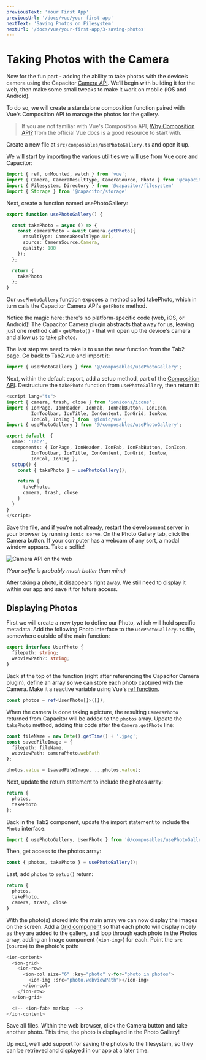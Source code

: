 ```yaml
---
previousText: 'Your First App'
previousUrl: '/docs/vue/your-first-app'
nextText: 'Saving Photos on Filesystem'
nextUrl: '/docs/vue/your-first-app/3-saving-photos'
---
```


# Taking Photos with the Camera

Now for the fun part - adding the ability to take photos with the device’s camera using the Capacitor [Camera API](https://capacitor.ionicframework.com/docs/apis/camera). We’ll begin with building it for the web, then make some small tweaks to make it work on mobile (iOS and Android).

To do so, we will create a standalone composition function paired with Vue's Composition API to manage the photos for the gallery.

> If you are not familiar with Vue's Composition API, [Why Composition API?](https://v3.vuejs.org/guide/composition-api-introduction.html#why-composition-api) from the official Vue docs is a good resource to start with.

Create a new file at `src/composables/usePhotoGallery.ts` and open it up.

We will start by importing the various utilities we will use from Vue core and Capacitor:

```typescript
import { ref, onMounted, watch } from 'vue';
import { Camera, CameraResultType, CameraSource, Photo } from '@capacitor/camera';
import { Filesystem, Directory } from '@capacitor/filesystem'
import { Storage } from '@capacitor/storage'

```

Next, create a function named usePhotoGallery:

```typescript
export function usePhotoGallery() {

  const takePhoto = async () => {
    const cameraPhoto = await Camera.getPhoto({
      resultType: CameraResultType.Uri,
      source: CameraSource.Camera,
      quality: 100
    });
  };

  return {
    takePhoto
  };
}
```

Our `usePhotoGallery` function exposes a method called takePhoto, which in turn calls the Capacitor Camera API's `getPhoto` method.

Notice the magic here: there's no platform-specific code (web, iOS, or Android)! The Capacitor Camera plugin abstracts that away for us, leaving just one method call - `getPhoto()` - that will open up the device's camera and allow us to take photos.

The last step we need to take is to use the new function from the Tab2 page. Go back to Tab2.vue and import it:

```typescript
import { usePhotoGallery } from '@/composables/usePhotoGallery';
```

Next, within the default export, add a setup method, part of the [Composition API](https://v3.vuejs.org/guide/composition-api-setup.html#setup). Destructure the `takePhoto` function from `usePhotoGallery`, then return it:

```typescript
<script lang="ts">
import { camera, trash, close } from 'ionicons/icons';
import { IonPage, IonHeader, IonFab, IonFabButton, IonIcon,
         IonToolbar, IonTitle, IonContent, IonGrid, IonRow,
         IonCol, IonImg } from '@ionic/vue';
import { usePhotoGallery } from '@/composables/usePhotoGallery';

export default  {
  name: 'Tab2',
  components: { IonPage, IonHeader, IonFab, IonFabButton, IonIcon,
         IonToolbar, IonTitle, IonContent, IonGrid, IonRow,
         IonCol, IonImg },
  setup() {
    const { takePhoto } = usePhotoGallery();

    return {
      takePhoto,
      camera, trash, close
    }
  }
}
</script>
```

Save the file, and if you’re not already, restart the development server in your browser by running `ionic serve`. On the Photo Gallery tab, click the Camera button. If your computer has a webcam of any sort, a modal window appears. Take a selfie!

![Camera API on the web](/docs/assets/img/guides/first-app-cap-ng/camera-web.png)

_(Your selfie is probably much better than mine)_

After taking a photo, it disappears right away. We still need to display it within our app and save it for future access.

## Displaying Photos

First we will create a new type to define our Photo, which will hold specific metadata. Add the following Photo interface to the `usePhotoGallery.ts` file, somewhere outside of the main function:

```typescript
export interface UserPhoto {
  filepath: string;
  webviewPath?: string;
}
```

Back at the top of the function (right after referencing the Capacitor Camera plugin), define an array so we can store each photo captured with the Camera. Make it a reactive variable using Vue's [ref function](https://v3.vuejs.org/guide/composition-api-introduction.html#reactive-variables-with-ref).

```typescript
const photos = ref<UserPhoto[]>([]);
```

When the camera is done taking a picture, the resulting `CameraPhoto` returned from Capacitor will be added to the `photos` array. Update the `takePhoto` method, adding this code after the `Camera.getPhoto` line:

```typescript
const fileName = new Date().getTime() + '.jpeg';
const savedFileImage = {
  filepath: fileName,
  webviewPath: cameraPhoto.webPath
};

photos.value = [savedFileImage, ...photos.value];
```

Next, update the return statement to include the photos array:

```typescript
return {
  photos,
  takePhoto
};
```

Back in the Tab2 component, update the import statement to include the `Photo` interface:

```typescript
import { usePhotoGallery, UserPhoto } from '@/composables/usePhotoGallery';
```

Then, get access to the photos array:

```typescript
const { photos, takePhoto } = usePhotoGallery();
```

Last, add `photos` to `setup()` return:

```typescript
return {
  photos,
  takePhoto,
  camera, trash, close
}
```

With the photo(s) stored into the main array we can now display the images on the screen. Add a [Grid component](https://ionicframework.com/docs/api/grid) so that each photo will display nicely as they are added to the gallery, and loop through each photo in the Photos array, adding an Image component (`<ion-img>`) for each. Point the `src` (source) to the photo's path:

```typescript
<ion-content>
  <ion-grid>
    <ion-row>
      <ion-col size="6" :key="photo" v-for="photo in photos">
        <ion-img :src="photo.webviewPath"></ion-img>
      </ion-col>
    </ion-row>
  </ion-grid>

  <!-- <ion-fab> markup  -->
</ion-content>
```

Save all files. Within the web browser, click the Camera button and take another photo. This time, the photo is displayed in the Photo Gallery!

Up next, we’ll add support for saving the photos to the filesystem, so they can be retrieved and displayed in our app at a later time.
